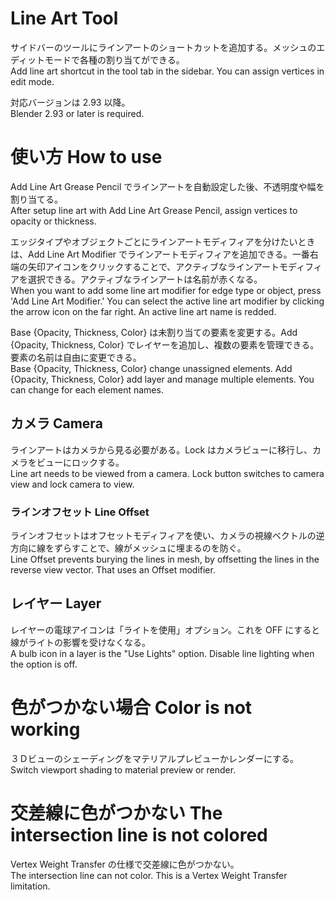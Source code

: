 # Line Art Tool
サイドバーのツールにラインアートのショートカットを追加する。メッシュのエディットモードで各種の割り当てができる。  
Add line art shortcut in the tool tab in the sidebar. You can assign vertices in edit mode.  

対応バージョンは 2.93 以降。  
Blender 2.93 or later is required.

# 使い方 How to use
Add Line Art Grease Pencil でラインアートを自動設定した後、不透明度や幅を割り当てる。  
After setup line art with Add Line Art Grease Pencil, assign vertices to opacity or thickness.  

エッジタイプやオブジェクトごとにラインアートモディフィアを分けたいときは、Add Line Art Modifier でラインアートモディフィアを追加できる。一番右端の矢印アイコンをクリックすることで、アクティブなラインアートモディフィアを選択できる。アクティブなラインアートは名前が赤くなる。  
When you want to add some line art modifier for edge type or object, press 'Add Line Art Modifier.' You can select the active line art modifier by clicking the arrow icon on the far right. An active line art name is redded.  

Base {Opacity, Thickness, Color} は未割り当ての要素を変更する。Add {Opacity, Thickness, Color} でレイヤーを追加し、複数の要素を管理できる。要素の名前は自由に変更できる。  
Base {Opacity, Thickness, Color} change unassigned elements. Add {Opacity, Thickness, Color} add layer and manage multiple elements. You can change for each element names.

## カメラ Camera
ラインアートはカメラから見る必要がある。Lock はカメラビューに移行し、カメラをビューにロックする。  
Line art needs to be viewed from a camera. Lock button switches to camera view and lock camera to view.

### ラインオフセット Line Offset
ラインオフセットはオフセットモディフィアを使い、カメラの視線ベクトルの逆方向に線をずらすことで、線がメッシュに埋まるのを防ぐ。  
Line Offset prevents burying the lines in mesh, by offsetting the lines in the reverse view vector. That uses an Offset modifier.

## レイヤー Layer
レイヤーの電球アイコンは「ライトを使用」オプション。これを OFF にすると線がライトの影響を受けなくなる。  
A bulb icon in a layer is the "Use Lights" option. Disable line lighting when the option is off.

# 色がつかない場合 Color is not working
３Ｄビューのシェーディングをマテリアルプレビューかレンダーにする。  
Switch viewport shading to material preview or render.

# 交差線に色がつかない The intersection line is not colored
Vertex Weight Transfer の仕様で交差線に色がつかない。  
The intersection line can not color. This is a Vertex Weight Transfer limitation.
